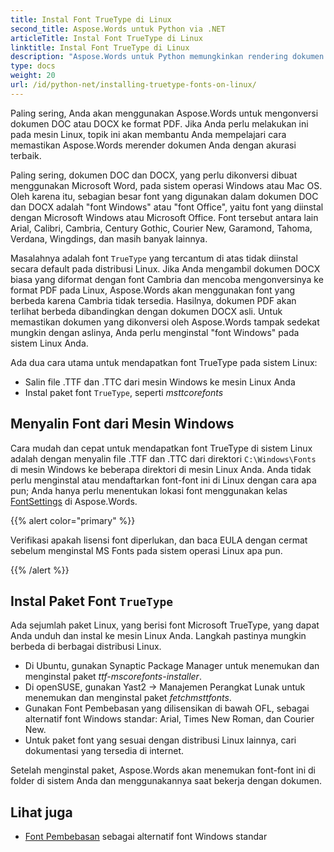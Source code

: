 ```yaml
---
title: Instal Font TrueType di Linux
second_title: Aspose.Words untuk Python via .NET
articleTitle: Instal Font TrueType di Linux
linktitle: Instal Font TrueType di Linux
description: "Aspose.Words untuk Python memungkinkan rendering dokumen yang dibuat menggunakan Microsoft Word pada mesin Linux dengan akurasi terbaik. Untuk mencapai hal ini, salin file font dari mesin Windows atau Instal paket font `TrueType` ke mesin Linux Anda."
type: docs
weight: 20
url: /id/python-net/installing-truetype-fonts-on-linux/
---
```


Paling sering, Anda akan menggunakan Aspose.Words untuk mengonversi dokumen DOC atau DOCX ke format PDF. Jika Anda perlu melakukan ini pada mesin Linux, topik ini akan membantu Anda mempelajari cara memastikan Aspose.Words merender dokumen Anda dengan akurasi terbaik.

Paling sering, dokumen DOC dan DOCX, yang perlu dikonversi dibuat menggunakan Microsoft Word, pada sistem operasi Windows atau Mac OS. Oleh karena itu, sebagian besar font yang digunakan dalam dokumen DOC dan DOCX adalah "font Windows" atau "font Office", yaitu font yang diinstal dengan Microsoft Windows atau Microsoft Office. Font tersebut antara lain Arial, Calibri, Cambria, Century Gothic, Courier New, Garamond, Tahoma, Verdana, Wingdings, dan masih banyak lainnya.

Masalahnya adalah font `TrueType` yang tercantum di atas tidak diinstal secara default pada distribusi Linux. Jika Anda mengambil dokumen DOCX biasa yang diformat dengan font Cambria dan mencoba mengonversinya ke format PDF pada Linux, Aspose.Words akan menggunakan font yang berbeda karena Cambria tidak tersedia. Hasilnya, dokumen PDF akan terlihat berbeda dibandingkan dengan dokumen DOCX asli. Untuk memastikan dokumen yang dikonversi oleh Aspose.Words tampak sedekat mungkin dengan aslinya, Anda perlu menginstal "font Windows" pada sistem Linux Anda.

Ada dua cara utama untuk mendapatkan font TrueType pada sistem Linux:

- Salin file .TTF dan .TTC dari mesin Windows ke mesin Linux Anda
- Instal paket font `TrueType`, seperti *msttcorefonts*

## Menyalin Font dari Mesin Windows

Cara mudah dan cepat untuk mendapatkan font TrueType di sistem Linux adalah dengan menyalin file .TTF dan .TTC dari direktori `C:\Windows\Fonts` di mesin Windows ke beberapa direktori di mesin Linux Anda. Anda tidak perlu menginstal atau mendaftarkan font-font ini di Linux dengan cara apa pun; Anda hanya perlu menentukan lokasi font menggunakan kelas [FontSettings](https://reference.aspose.com/words/python-net/aspose.words.fonts/fontsettings/) di Aspose.Words.

{{% alert color="primary" %}}

Verifikasi apakah lisensi font diperlukan, dan baca EULA dengan cermat sebelum menginstal MS Fonts pada sistem operasi Linux apa pun.

{{% /alert %}}

## Instal Paket Font `TrueType`

Ada sejumlah paket Linux, yang berisi font Microsoft TrueType, yang dapat Anda unduh dan instal ke mesin Linux Anda. Langkah pastinya mungkin berbeda di berbagai distribusi Linux.

- Di Ubuntu, gunakan Synaptic Package Manager untuk menemukan dan menginstal paket *ttf-mscorefonts-installer*.
- Di openSUSE, gunakan Yast2 → Manajemen Perangkat Lunak untuk menemukan dan menginstal paket *fetchmsttfonts*.
- Gunakan Font Pembebasan yang dilisensikan di bawah OFL, sebagai alternatif font Windows standar: Arial, Times New Roman, dan Courier New.
- Untuk paket font yang sesuai dengan distribusi Linux lainnya, cari dokumentasi yang tersedia di internet.

Setelah menginstal paket, Aspose.Words akan menemukan font-font ini di folder di sistem Anda dan menggunakannya saat bekerja dengan dokumen.

## Lihat juga

- [Font Pembebasan](https://pagure.io/liberation-fonts) sebagai alternatif font Windows standar
